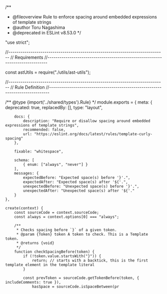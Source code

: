 /**
 * @fileoverview Rule to enforce spacing around embedded expressions of template strings
 * @author Toru Nagashima
 * @deprecated in ESLint v8.53.0
 */

"use strict";

//------------------------------------------------------------------------------
// Requirements
//------------------------------------------------------------------------------

const astUtils = require("./utils/ast-utils");

//------------------------------------------------------------------------------
// Rule Definition
//------------------------------------------------------------------------------

/** @type {import('../shared/types').Rule} */
module.exports = {
    meta: {
        deprecated: true,
        replacedBy: [],
        type: "layout",

        docs: {
            description: "Require or disallow spacing around embedded expressions of template strings",
            recommended: false,
            url: "https://eslint.org/docs/latest/rules/template-curly-spacing"
        },

        fixable: "whitespace",

        schema: [
            { enum: ["always", "never"] }
        ],
        messages: {
            expectedBefore: "Expected space(s) before '}'.",
            expectedAfter: "Expected space(s) after '${'.",
            unexpectedBefore: "Unexpected space(s) before '}'.",
            unexpectedAfter: "Unexpected space(s) after '${'."
        }
    },

    create(context) {
        const sourceCode = context.sourceCode;
        const always = context.options[0] === "always";

        /**
         * Checks spacing before `}` of a given token.
         * @param {Token} token A token to check. This is a Template token.
         * @returns {void}
         */
        function checkSpacingBefore(token) {
            if (!token.value.startsWith("}")) {
                return; // starts with a backtick, this is the first template element in the template literal
            }

            const prevToken = sourceCode.getTokenBefore(token, { includeComments: true }),
                hasSpace = sourceCode.isSpaceBetween(pr
